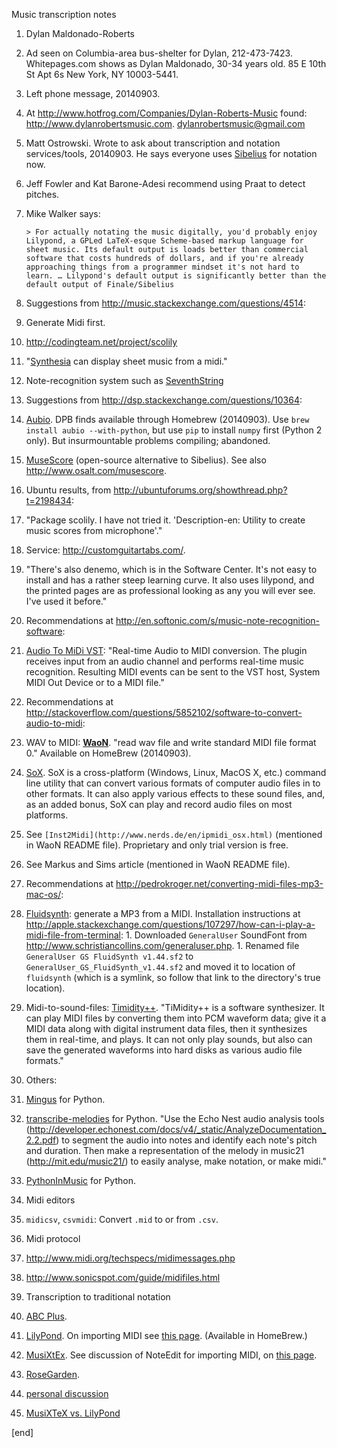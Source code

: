 Music transcription notes

 1. Dylan Maldonado-Roberts
 
   1. Ad seen on Columbia-area bus-shelter for Dylan, 212-473-7423. Whitepages.com shows as Dylan Maldonado, 30-34 years old.  85 E 10th St Apt 6s New York, NY 10003-5441.
   
   1. Left phone message, 20140903.
   
   1. At http://www.hotfrog.com/Companies/Dylan-Roberts-Music found: http://www.dylanrobertsmusic.com. dylanrobertsmusic@gmail.com

 1. Matt Ostrowski. Wrote to ask about transcription and notation services/tools, 20140903. He says everyone uses [Sibelius](http://www.sibelius.com/products/audioscore/ultimate.html) for notation now.
 
 1. Jeff Fowler and Kat Barone-Adesi recommend using Praat to detect pitches.
 
 1. Mike Walker says:

        > For actually notating the music digitally, you'd probably enjoy Lilypond, a GPLed LaTeX-esque Scheme-based markup language for sheet music. Its default output is loads better than commercial software that costs hundreds of dollars, and if you're already approaching things from a programmer mindset it's not hard to learn. … Lilypond's default output is significantly better than the default output of Finale/Sibelius

 1. Suggestions from http://music.stackexchange.com/questions/4514:

   1. Generate Midi first.
   1. http://codingteam.net/project/scolily
   1. "[Synthesia](http://synthesiagame.com/) can display sheet music from a midi."
   1. Note-recognition system such as [SeventhString](http://www.seventhstring.com/xscribe/overview.html)

 1. Suggestions from http://dsp.stackexchange.com/questions/10364:
 
   1. [Aubio](http://aubio.org/). DPB finds available through Homebrew (20140903). Use `brew install aubio --with-python`, but use `pip` to install `numpy` first (Python 2 only). But insurmountable problems compiling; abandoned.
   1. [MuseScore](http://musescore.org/) (open-source alternative to Sibelius). See also http://www.osalt.com/musescore.

 1. Ubuntu results, from http://ubuntuforums.org/showthread.php?t=2198434:
 
   1. "Package scolily. I have not tried it. 'Description-en: Utility to create music scores from microphone'."
   1. Service: http://customguitartabs.com/.
   1. "There's also denemo, which is in the Software Center. It's not easy to install and has a rather steep learning curve. It also uses lilypond, and the printed pages are as professional looking as any you will ever see. I've used it before."

 1. Recommendations at http://en.softonic.com/s/music-note-recognition-software:
 
   1. [Audio To MiDi VST](http://audio-to-midi-vst.en.softonic.com/): "Real-time Audio to MIDI conversion. The plugin receives input from an audio channel and performs real-time music recognition. Resulting MIDI events can be sent to the VST host, System MIDI Out Device or to a MIDI file."

 1. Recommendations at http://stackoverflow.com/questions/5852102/software-to-convert-audio-to-midi:
 
   1. WAV to MIDI: **[WaoN](http://waon.sourceforge.net/)**. "read wav file and write standard MIDI file format 0." Available on HomeBrew (20140903).
   1. [SoX](http://sox.sourceforge.net/). SoX is a cross-platform (Windows, Linux, MacOS X, etc.) command line utility that can convert various formats of computer audio files in to other formats. It can also apply various effects to these sound files, and, as an added bonus, SoX can play and record audio files on most platforms.
   1. See `[Inst2Midi](http://www.nerds.de/en/ipmidi_osx.html)` (mentioned in WaoN README file). Proprietary and only trial version is free.
   1. See Markus and Sims article (mentioned in WaoN README file).

 1. Recommendations at http://pedrokroger.net/converting-midi-files-mp3-mac-os/:
 
   1. [Fluidsynth](https://sourceforge.net/apps/trac/fluidsynth/): generate a MP3 from a MIDI. Installation instructions at http://apple.stackexchange.com/questions/107297/how-can-i-play-a-midi-file-from-terminal:
     1. Downloaded `GeneralUser` SoundFont from http://www.schristiancollins.com/generaluser.php.
     1. Renamed file `GeneralUser GS FluidSynth v1.44.sf2` to `GeneralUser_GS_FluidSynth_v1.44.sf2` and moved it to location of `fluidsynth` (which is a symlink, so follow that link to the directory's true location).
   1. Midi-to-sound-files: [Timidity++](http://timidity.sourceforge.net/#info). "TiMidity++ is a software synthesizer. It can play MIDI files by converting them into PCM waveform data; give it a MIDI data along with digital instrument data files, then it synthesizes them in real-time, and plays. It can not only play sounds, but also can save the generated waveforms into hard disks as various audio file formats."

 1. Others:
 
   1. [Mingus](https://code.google.com/p/mingus/) for Python.
   1. [transcribe-melodies](https://code.google.com/p/transcribe-melodies/) for Python. "Use the Echo Nest audio analysis tools (http://developer.echonest.com/docs/v4/_static/AnalyzeDocumentation_2.2.pdf) to segment the audio into notes and identify each note's pitch and duration. Then make a representation of the melody in music21 (http://mit.edu/music21/) to easily analyse, make notation, or make midi."
   1. [PythonInMusic](https://wiki.python.org/moin/PythonInMusic) for Python. 

 1. Midi editors
 
   1. `midicsv`, `csvmidi`: Convert `.mid` to or from `.csv`.

 1. Midi protocol
 
   1. http://www.midi.org/techspecs/midimessages.php
   1. http://www.sonicspot.com/guide/midifiles.html

 1. Transcription to traditional notation
 
   1. [ABC Plus](http://abcplus.sourceforge.net/).
   1. [LilyPond](http://www.lilypond.org/). On importing MIDI see [this page](http://serpentpublications.org/laymusic/?p=1538). (Available in HomeBrew.)
   1. [MusiXtEx](http://icking-music-archive.org/software/htdocs/index.html). See discussion of NoteEdit for importing MIDI, on [this page](http://icking-music-archive.org/software/indexmt6-2012-12.html).
   1. [RoseGarden](http://www.rosegardenmusic.com/).
   1. [personal discussion](http://www.tug.org/tugboat/tb29-3/tb93mccool.pdf)
   1. [MusiXTeX vs. LilyPond](http://tex.stackexchange.com/questions/136571/musixtex-vs-lilypond/136601#136601)

[end]